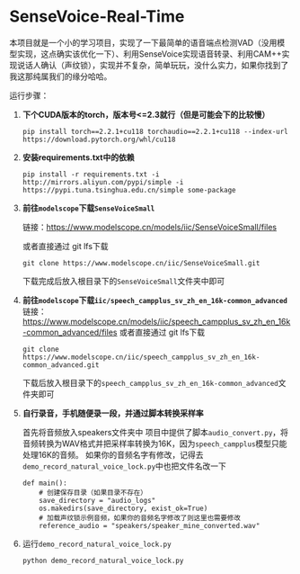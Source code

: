 # SenseVoice-Real-Time

本项目就是一个小的学习项目，实现了一下最简单的语音端点检测VAD（没用模型实现，这点确实该优化一下）、利用SenseVoice实现语音转录、利用CAM++实现说话人确认（声纹锁），实现并不复杂，简单玩玩，没什么实力，如果你找到了我这那纯属我们的缘分哈哈。



运行步骤：

1. **下个CUDA版本的torch，版本号<=2.3就行（但是可能会下的比较慢）**

   ```
   pip install torch==2.2.1+cu118 torchaudio==2.2.1+cu118 --index-url https://download.pytorch.org/whl/cu118
   ```

2. **安装requirements.txt中的依赖**

   ```
   pip install -r requirements.txt -i http://mirrors.aliyun.com/pypi/simple -i https://pypi.tuna.tsinghua.edu.cn/simple some-package
   ```

3. **前往`modelscope`下载`SenseVoiceSmall`**

   链接：https://www.modelscope.cn/models/iic/SenseVoiceSmall/files

   或者直接通过 git lfs下载

   ```
   git clone https://www.modelscope.cn/iic/SenseVoiceSmall.git
   ```

   下载完成后放入根目录下的`SenseVoiceSmall`文件夹中即可

4. **前往`modelscope`下载`iic/speech_campplus_sv_zh_en_16k-common_advanced`**
   链接：https://www.modelscope.cn/models/iic/speech_campplus_sv_zh_en_16k-common_advanced/files
   或者直接通过 git lfs下载

   ```
   git clone https://www.modelscope.cn/iic/speech_campplus_sv_zh_en_16k-common_advanced.git
   ```

   下载后放入根目录下的`speech_campplus_sv_zh_en_16k-common_advanced`文件夹即可

5. **自行录音，手机随便录一段，并通过脚本转换采样率**

   首先将音频放入speakers文件夹中
   项目中提供了脚本`audio_convert.py`，将音频转换为WAV格式并把采样率转换为16K，因为`speech_campplus`模型只能处理16K的音频。
   如果你的音频名字有修改，记得去`demo_record_natural_voice_lock.py`中也把文件名改一下

   ```
   def main():
       # 创建保存目录（如果目录不存在）
       save_directory = "audio_logs"
       os.makedirs(save_directory, exist_ok=True)
       # 加载声纹锁示例音频，如果你的音频名字修改了则这里也需要修改
       reference_audio = "speakers/speaker_mine_converted.wav"
   ```

6. 运行`demo_record_natural_voice_lock.py`

   ```
   python demo_record_natural_voice_lock.py
   ```

   

